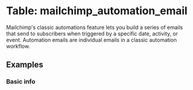 # Table: mailchimp_automation_email

Mailchimp's classic automations feature lets you build a series of emails that send to subscribers when triggered by a specific date, activity, or event. Automation emails are individual emails in a classic automation workflow.

## Examples

### Basic info
